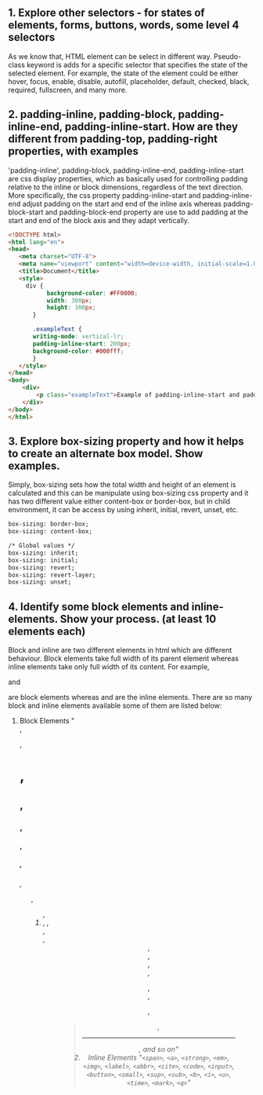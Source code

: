 ## 1. Explore other selectors - for states of elements, forms, buttons, words, some level 4 selectors

As we know that, HTML element can be select in different way. Pseudo-class keyword is adds for a specific selector that specifies the state of the selected element. For example, the state of the element could be either hover, focus, enable, disable, autofill, placeholder, default, checked, black, required, fullscreen, and many more.

## 2. padding-inline, padding-block, padding-inline-end, padding-inline-start. How are they different from padding-top, padding-right properties, with examples

'padding-inline', padding-block, padding-inline-end, padding-inline-start are css display properties, which as basically used for controlling padding relative to the inline or block dimensions, regardless of the text direction. More specifically, the css property padding-inline-start and padding-inline-end adjust padding on the start and end of the inline axis whereas padding-block-start and padding-block-end property are use to add padding at the start and end of the block axis and they adapt vertically.

```HTML
<!DOCTYPE html>
<html lang="en">
<head>
   <meta charset="UTF-8">
   <meta name="viewport" content="width=device-width, initial-scale=1.0">
   <title>Document</title>
   <style>
     div {
           background-color: #FF0000;
           width: 300px;
           height: 300px;
       }

       .exampleText {
       writing-mode: vertical-lr;
       padding-inline-start: 200px;
       background-color: #000fff;
       }
   </style>
</head>
<body>
    <div>
        <p class="exampleText">Example of padding-inline-start and padding-inline-end</p>
    </div>
</body>
</html>
```

## 3. Explore box-sizing property and how it helps to create an alternate box model. Show examples.

Simply, box-sizing sets how the total width and height of an element is calculated and this can be manipulate using box-sizing css property and it has two different value either content-box or border-box, but in child environment, it can be access by using inherit, initial, revert, unset, etc.

```HTML
box-sizing: border-box;
box-sizing: content-box;

/* Global values */
box-sizing: inherit;
box-sizing: initial;
box-sizing: revert;
box-sizing: revert-layer;
box-sizing: unset;
```

## 4. Identify some block elements and inline-elements. Show your process. (at least 10 elements each)

Block and inline are two different elements in html which are different behaviour. Block elements take full width of its parent element whereas inline elements take only full width of its content. For example, <p> and <div> are block elements whereas <spab> and <a> are the inline elements. There are so many block and inline elements available some of them are listed below:

1. Block Elements
   "<div>, <p>, <h1>, <h2>, <h3>, <h4>, <h5>, <h6>, <ul>, <ol>, <li>, <table>, <section>, <article>, <header>, <footer>, <aside>, <nav>, <figure>, <figcaption>, <form>, <blockquote>, <hr>, and so on"
2. Inline Elements
   "`<span>`, `<a>`, `<strong>`, `<em>`, `<img>`, `<label>`, `<abbr>`, `<cite>`, `<code>`, `<input>`, `<button>`, `<small>`, `<sup>`, `<sub>`, `<b>`, `<i>`, `<u>`, `<time>`, `<mark>`, `<q>`"  

